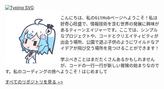 <div align="left">
  <a href="https://github.com/chloethesis?tab=repositories">
    <img src="https://readme-typing-svg.demolab.com?font=Consolas&pause=1000&color=ffffff&width=435&lines=こんにちは、私のページへようこそ。訪問していただきありがとうございます。良い一日をお過ごしください" alt="Typing SVG" />
  </a>
</div>

<img align="left" src="/assets/hmmpphh.gif" width="180" height="175" />

<p>
  <samp>
    こんにちは、私のGitHubページへようこそ！私は好奇心旺盛で、情報技術を含む世界の発展に興味があるティーンエイジャーです。ここでは、シンプルなプロジェクトや、コードとクリエイティビティが出会う場所、公園で遊ぶ子供のようにワイルドなアイデアが飛び交う場所を見つけることができます！
<br> 
    <br>
学ぶべきことはまだたくさんあるかもしれませんが、コードの一行一行が新しい冒険の始まりなのです。私のコーディングの旅へようこそ！はじめまして
  </samp>
</p>


<div align="left">
<a href="https://github.com/chloethesis?tab=repositories">すべてのリポジトリを見る ~></a>
</div>
